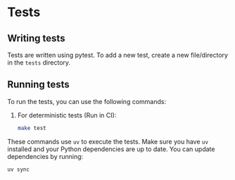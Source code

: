 # Tests

## Writing tests

Tests are written using pytest. To add a new test, create a new file/directory in the `tests` directory.




## Running tests

To run the tests, you can use the following commands:

1. For deterministic tests (Run in CI):
   ```bash
   make test
   ```



These commands use `uv` to execute the tests. Make sure you have `uv` installed and your Python dependencies are up to date. You can update dependencies by running:

```bash
uv sync
```